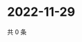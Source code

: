 # 2022-11-29

共 0 条

<!-- BEGIN WEIBO -->
<!-- 最后更新时间 Tue Nov 29 2022 02:19:18 GMT+0800 (China Standard Time) -->

<!-- END WEIBO -->
